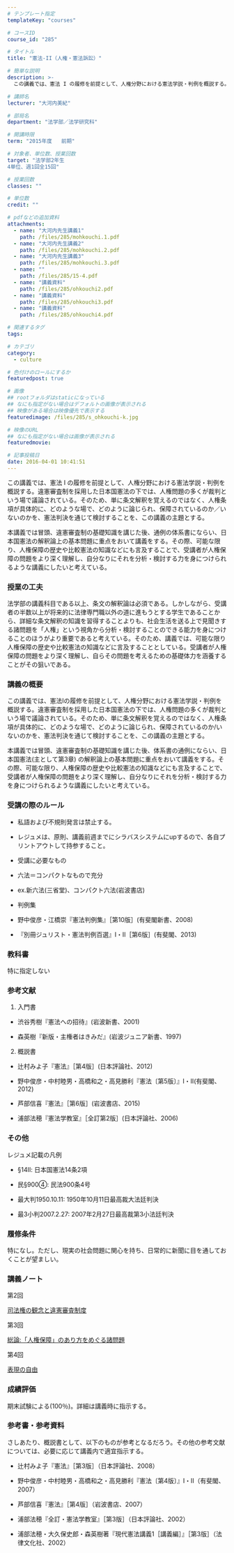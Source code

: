 ```yaml
---
# テンプレート指定
templateKey: "courses"

# コースID
course_id: "285"

# タイトル
title: "憲法-II（人権・憲法訴訟）"

# 簡単な説明
description: >-
  この講義では、憲法 I の履修を前提として、人権分野における憲法学説・判例を概説する。違憲審査制を採用した日本国憲法の下では、人権問題の多くが裁判という場で議論されている。そのため、単に条文解釈を覚え...

# 講師名
lecturer: "大河内美紀"

# 部局名
department: "法学部／法学研究科"

# 開講時限
term: "2015年度	前期"

# 対象者、単位数、授業回数
target: "法学部2年生
4単位、週1回全15回"

# 授業回数
classes: ""

# 単位数
credit: ""

# pdfなどの追加資料
attachments: 
  - name: "大河内先生講義1" 
    path: /files/285/mohkouchi.1.pdf
  - name: "大河内先生講義2" 
    path: /files/285/mohkouchi.2.pdf
  - name: "大河内先生講義3" 
    path: /files/285/mohkouchi.3.pdf
  - name: "" 
    path: /files/285/15-4.pdf
  - name: "講義資料" 
    path: /files/285/ohkouchi2.pdf
  - name: "講義資料" 
    path: /files/285/ohkouchi3.pdf
  - name: "講義資料" 
    path: /files/285/ohkouchi4.pdf

# 関連するタグ
tags:

# カテゴリ
category:
  - culture

# 色付けのロールにするか
featuredpost: true

# 画像
## rootフォルダはstaticになっている
## なにも指定がない場合はデフォルトの画像が表示される
## 映像がある場合は映像優先で表示する
featuredimage: /files/285/s_ohkouchi-k.jpg

# 映像のURL
## なにも指定がない場合は画像が表示される
featuredmovie: 

# 記事投稿日
date: 2016-04-01 10:41:51
---
```


この講義では、憲法 I の履修を前提として、人権分野における憲法学説・判例を概説する。違憲審査制を採用した日本国憲法の下では、人権問題の多くが裁判という場で議論されている。そのため、単に条文解釈を覚えるのではなく、人権条項が具体的に、どのような場で、どのように論じられ、保障されているのか／いないのかを、憲法判決を通じて検討することを、この講義の主題とする。

本講義では冒頭、違憲審査制の基礎知識を講じた後、通例の体系書にならい、日本国憲法の解釈論上の基本問題に重点をおいて講義をする。その際、可能な限り、人権保障の歴史や比較憲法の知識などにも言及することで、受講者が人権保障の問題をより深く理解し、自分なりにそれを分析・検討する力を身につけられるような講義にしたいと考えている。

### 授業の工夫


法学部の講義科目である以上、条文の解釈論は必須である。しかしながら、受講者の半数以上が将来的に法律専門職以外の道に進もうとする学生であることから、詳細な条文解釈の知識を習得することよりも、社会生活を送る上で見聞きする諸問題を「人権」という視角から分析・検討することのできる能力を身につけることのほうがより重要であると考えている。そのため、講義では、可能な限り人権保障の歴史や比較憲法の知識などに言及することとしている。受講者が人権保障の問題をより深く理解し、自らその問題を考えるための基礎体力を涵養することがその狙いである。


### 講義の概要


この講義では、憲法Ⅰの履修を前提として、人権分野における憲法学説・判例を概説する。違憲審査制を採用した日本国憲法の下では、人権問題の多くが裁判という場で議論されている。そのため、単に条文解釈を覚えるのではなく、人権条項が具体的に、どのような場で、どのように論じられ、保障されているのか/いないのかを、憲法判決を通じて検討することを、この講義の主題とする。

本講義では冒頭、違憲審査制の基礎知識を講じた後、体系書の通例にならい、日本国憲法(主として第3章) の解釈論上の基本問題に重点をおいて講義をする。その際、可能な限り、人権保障の歴史や比較憲法の知識などにも言及することで、受講者が人権保障の問題をより深く理解し、自分なりにそれを分析・検討する力を身につけられるような講義にしたいと考えている。


### 受講の際のルール



* 私語および不規則発言は禁止する。

* レジュメは、原則、講義前週までにシラバスシステムにupするので、各自プリントアウトして持参すること。

* 受講に必要なもの

* 六法＝コンパクトなもので充分

* ex.新六法(三省堂)、コンパクト六法(岩波書店)

* 判例集

* 野中俊彦・江橋崇『憲法判例集』［第10版］(有斐閣新書、2008)




* 『別冊ジュリスト・憲法判例百選』Ⅰ・Ⅱ［第6版］(有斐閣、2013)


### 教科書


特に指定しない


### 参考文献


1. 入門書

* 渋谷秀樹『憲法への招待』(岩波新書、2001)

* 森英樹『新版・主権者はきみだ』(岩波ジュニア新書、1997)
2. 概説書

* 辻村みよ子『憲法』［第4版］(日本評論社、2012)

* 野中俊彦・中村睦男・高橋和之・高見勝利『憲法〔第5版〕』Ⅰ・Ⅱ(有斐閣、2012)

* 芦部信喜『憲法』［第6版］(岩波書店、2015)

* 浦部法穂『憲法学教室』［全訂第2版］(日本評論社、2006)


### その他


レジュメ記載の凡例


* &sect;14Ⅱ: 日本国憲法14条2項

* 民&sect;900④: 民法900条4号

* 最大判1950.10.11: 1950年10月11日最高裁大法廷判決

* 最3小判2007.2.27: 2007年2月27日最高裁第3小法廷判決


### 履修条件


特になし。ただし、現実の社会問題に関心を持ち、日常的に新聞に目を通しておくことが望ましい。


### 講義ノート


第2回

[司法権の観念と違憲審査制度](/files/285/ohkouchi2.pdf) 

第3回

[総論:「人権保障」のあり方をめぐる諸問題](/files/285/ohkouchi3.pdf) 

第4回

[表現の自由](/files/285/ohkouchi4.pdf) 


### 成績評価


期末試験による(100％)。詳細は講義時に指示する。

### 参考書・参考資料


さしあたり、概説書として、以下のものが参考となるだろう。その他の参考文献については、必要に応じて講義内で適宜指示する。


* 辻村みよ子『憲法』［第3版］（日本評論社、2008）

* 野中俊彦・中村睦男・高橋和之・高見勝利『憲法〔第4版〕』Ⅰ・Ⅱ（有斐閣、2007）

* 芦部信喜『憲法』［第4版］（岩波書店、2007）

* 浦部法穂『全訂・憲法学教室』［第3版］（日本評論社、2002）
* 浦部法穂・大久保史郎・森英樹著『現代憲法講義1［講義編］』［第3版］（法律文化社、2002）